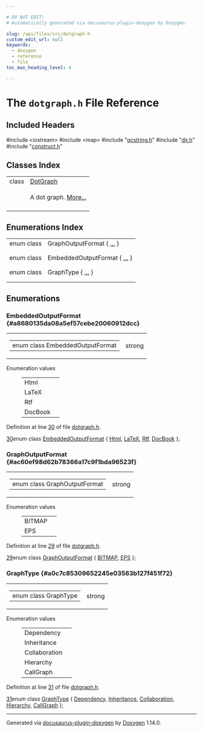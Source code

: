 ```yaml
---

# DO NOT EDIT!
# Automatically generated via docusaurus-plugin-doxygen by Doxygen.

slug: /api/files/src/dotgraph-h
custom_edit_url: null
keywords:
  - doxygen
  - reference
  - file
toc_max_heading_level: 4

---
```


<div class="doxyPage">

# The `dotgraph.h` File Reference



## Included Headers

<div class="doxyIncludesList">#include &lt;iostream&gt;
#include &lt;map&gt;
#include "<a href="/web-doxygen/docs/api/files/src/qcstring-h">qcstring.h</a>"
#include "<a href="/web-doxygen/docs/api/files/src/dir-h">dir.h</a>"
#include "<a href="/web-doxygen/docs/api/files/src/construct-h">construct.h</a>"
</div>

## Classes Index

<table class="doxyMembersIndex">

<tr class="doxyMemberIndexItem">
<td class="doxyMemberIndexItemType" align="left" valign="top">class</td>
<td class="doxyMemberIndexItemName" align="left" valign="top"><a href="/web-doxygen/docs/api/classes/dotgraph">DotGraph</a></td>
</tr>
<tr class="doxyMemberIndexDescription">
<td class="doxyMemberIndexDescriptionLeft"></td>
<td class="doxyMemberIndexDescriptionRight">
<p>A dot graph. <a href="/web-doxygen/docs/api/classes/dotgraph/#details">More...</a></p>
</td>
</tr>
<tr class="doxyMemberIndexSeparator">
<td class="doxyMemberIndexSeparator" colspan="2"></td>
</tr>

</table>

## Enumerations Index

<table class="doxyMembersIndex">

<tr class="doxyMemberIndexItem">
<td class="doxyMemberIndexItemType" align="left" valign="top">enum class</td>
<td class="doxyMemberIndexItemName" align="left" valign="top">GraphOutputFormat { <a href="#ac60ef98d62b78366a17c9f1bda96523f">...</a> }</td>
</tr>
<tr class="doxyMemberIndexDescription">
<td class="doxyMemberIndexDescriptionLeft"></td>
<td class="doxyMemberIndexDescriptionRight">
</td>
</tr>
<tr class="doxyMemberIndexSeparator">
<td class="doxyMemberIndexSeparator" colspan="2"></td>
</tr>

<tr class="doxyMemberIndexItem">
<td class="doxyMemberIndexItemType" align="left" valign="top">enum class</td>
<td class="doxyMemberIndexItemName" align="left" valign="top">EmbeddedOutputFormat { <a href="#a8680135da08a5ef57cebe20060912dcc">...</a> }</td>
</tr>
<tr class="doxyMemberIndexDescription">
<td class="doxyMemberIndexDescriptionLeft"></td>
<td class="doxyMemberIndexDescriptionRight">
</td>
</tr>
<tr class="doxyMemberIndexSeparator">
<td class="doxyMemberIndexSeparator" colspan="2"></td>
</tr>

<tr class="doxyMemberIndexItem">
<td class="doxyMemberIndexItemType" align="left" valign="top">enum class</td>
<td class="doxyMemberIndexItemName" align="left" valign="top">GraphType { <a href="#a0c7c85309652245e03563b127f451f72">...</a> }</td>
</tr>
<tr class="doxyMemberIndexDescription">
<td class="doxyMemberIndexDescriptionLeft"></td>
<td class="doxyMemberIndexDescriptionRight">
</td>
</tr>
<tr class="doxyMemberIndexSeparator">
<td class="doxyMemberIndexSeparator" colspan="2"></td>
</tr>

</table>


<div class="doxySectionDef">

## Enumerations

### EmbeddedOutputFormat {#a8680135da08a5ef57cebe20060912dcc}

<div class="doxyMemberItem">
<div class="doxyMemberProto">
<table class="doxyMemberLabels">
<tr class="doxyMemberLabels">
<td class="doxyMemberLabelsLeft">
<table class="doxyMemberName">
<tr>
<td class="doxyMemberName">enum class EmbeddedOutputFormat </td>
</tr>
</table>
</td>
<td class="doxyMemberLabelsRight">
<span class="doxyMemberLabels">
<span class="doxyMemberLabel strong">strong</span>
</span>
</td>
</tr>
</table>
</div>
<div class="doxyMemberDoc">

<dl class="doxyEnumList">
<dt class="doxyEnumTableTitle">Enumeration values</dt>
<dd>
<table class="doxyEnumTable">

<tr class="doxyEnumItem">
<td class="doxyEnumItemName">Html<a id="a8680135da08a5ef57cebe20060912dcca3135f4019bee015e2d1ae7f77f9f3f64"></a></td>
<td class="doxyEnumItemDescription"><p></p></td>
</tr>

<tr class="doxyEnumItem">
<td class="doxyEnumItemName">LaTeX<a id="a8680135da08a5ef57cebe20060912dcca5766dea037e9097ac6869424b65fe7b6"></a></td>
<td class="doxyEnumItemDescription"><p></p></td>
</tr>

<tr class="doxyEnumItem">
<td class="doxyEnumItemName">Rtf<a id="a8680135da08a5ef57cebe20060912dccaca9a0e8f64d43d81dd7b0225ea1b19c5"></a></td>
<td class="doxyEnumItemDescription"><p></p></td>
</tr>

<tr class="doxyEnumItem">
<td class="doxyEnumItemName">DocBook<a id="a8680135da08a5ef57cebe20060912dcca4a82b0a4711aab28baf901194012e32c"></a></td>
<td class="doxyEnumItemDescription"><p></p></td>
</tr>

</table>
</dd>
</dl>

<p>Definition at line <a href="#l00030">30</a> of file <a href="/web-doxygen/docs/api/files/src/dotgraph-h">dotgraph.h</a>.</p>

<div class="doxyProgramListing">

<div class="doxyCodeLine"><span class="doxyLineNumber"><a href="#a8680135da08a5ef57cebe20060912dcca4a82b0a4711aab28baf901194012e32c">30</a></span><span class="doxyLineContent"><span class="doxyHighlightKeyword">enum class</span><span class="doxyHighlight"> <a href="#a8680135da08a5ef57cebe20060912dcc">EmbeddedOutputFormat</a> { <a href="#a8680135da08a5ef57cebe20060912dcca3135f4019bee015e2d1ae7f77f9f3f64">Html</a>, <a href="#a8680135da08a5ef57cebe20060912dcca5766dea037e9097ac6869424b65fe7b6">LaTeX</a>, <a href="#a8680135da08a5ef57cebe20060912dccaca9a0e8f64d43d81dd7b0225ea1b19c5">Rtf</a>, <a href="#a8680135da08a5ef57cebe20060912dcca4a82b0a4711aab28baf901194012e32c">DocBook</a> };</span></span></div>

</div>

</div>
</div>

### GraphOutputFormat {#ac60ef98d62b78366a17c9f1bda96523f}

<div class="doxyMemberItem">
<div class="doxyMemberProto">
<table class="doxyMemberLabels">
<tr class="doxyMemberLabels">
<td class="doxyMemberLabelsLeft">
<table class="doxyMemberName">
<tr>
<td class="doxyMemberName">enum class GraphOutputFormat </td>
</tr>
</table>
</td>
<td class="doxyMemberLabelsRight">
<span class="doxyMemberLabels">
<span class="doxyMemberLabel strong">strong</span>
</span>
</td>
</tr>
</table>
</div>
<div class="doxyMemberDoc">

<dl class="doxyEnumList">
<dt class="doxyEnumTableTitle">Enumeration values</dt>
<dd>
<table class="doxyEnumTable">

<tr class="doxyEnumItem">
<td class="doxyEnumItemName">BITMAP<a id="ac60ef98d62b78366a17c9f1bda96523fa75948fda661fec9a2342cec45646e544"></a></td>
<td class="doxyEnumItemDescription"><p></p></td>
</tr>

<tr class="doxyEnumItem">
<td class="doxyEnumItemName">EPS<a id="ac60ef98d62b78366a17c9f1bda96523fac2c027d8c62500300145c3043546d4c6"></a></td>
<td class="doxyEnumItemDescription"><p></p></td>
</tr>

</table>
</dd>
</dl>

<p>Definition at line <a href="#l00029">29</a> of file <a href="/web-doxygen/docs/api/files/src/dotgraph-h">dotgraph.h</a>.</p>

<div class="doxyProgramListing">

<div class="doxyCodeLine"><span class="doxyLineNumber"><a href="#ac60ef98d62b78366a17c9f1bda96523fa75948fda661fec9a2342cec45646e544">29</a></span><span class="doxyLineContent"><span class="doxyHighlightKeyword">enum class</span><span class="doxyHighlight"> <a href="#ac60ef98d62b78366a17c9f1bda96523f">GraphOutputFormat</a>    { <a href="/web-doxygen/docs/api/files/src/dia-h/#abc13e8949e66677e61029ee294434c35a75948fda661fec9a2342cec45646e544">BITMAP</a>, <a href="/web-doxygen/docs/api/files/src/dia-h/#abc13e8949e66677e61029ee294434c35ac2c027d8c62500300145c3043546d4c6">EPS</a> };</span></span></div>

</div>

</div>
</div>

### GraphType {#a0c7c85309652245e03563b127f451f72}

<div class="doxyMemberItem">
<div class="doxyMemberProto">
<table class="doxyMemberLabels">
<tr class="doxyMemberLabels">
<td class="doxyMemberLabelsLeft">
<table class="doxyMemberName">
<tr>
<td class="doxyMemberName">enum class GraphType </td>
</tr>
</table>
</td>
<td class="doxyMemberLabelsRight">
<span class="doxyMemberLabels">
<span class="doxyMemberLabel strong">strong</span>
</span>
</td>
</tr>
</table>
</div>
<div class="doxyMemberDoc">

<dl class="doxyEnumList">
<dt class="doxyEnumTableTitle">Enumeration values</dt>
<dd>
<table class="doxyEnumTable">

<tr class="doxyEnumItem">
<td class="doxyEnumItemName">Dependency<a id="a0c7c85309652245e03563b127f451f72a90a95d6639a7bbbeff7f36a7ec8f3b10"></a></td>
<td class="doxyEnumItemDescription"><p></p></td>
</tr>

<tr class="doxyEnumItem">
<td class="doxyEnumItemName">Inheritance<a id="a0c7c85309652245e03563b127f451f72ae40489cd1e7102e35469c937e05c8bba"></a></td>
<td class="doxyEnumItemDescription"><p></p></td>
</tr>

<tr class="doxyEnumItem">
<td class="doxyEnumItemName">Collaboration<a id="a0c7c85309652245e03563b127f451f72a337e8f4aa741ef97ec3ed8fd7b1accb7"></a></td>
<td class="doxyEnumItemDescription"><p></p></td>
</tr>

<tr class="doxyEnumItem">
<td class="doxyEnumItemName">Hierarchy<a id="a0c7c85309652245e03563b127f451f72a0748856bca50f42e2abd5b36ca083bae"></a></td>
<td class="doxyEnumItemDescription"><p></p></td>
</tr>

<tr class="doxyEnumItem">
<td class="doxyEnumItemName">CallGraph<a id="a0c7c85309652245e03563b127f451f72a9d0f6d0fe9c95c9cb09769b9879db1ff"></a></td>
<td class="doxyEnumItemDescription"><p></p></td>
</tr>

</table>
</dd>
</dl>

<p>Definition at line <a href="#l00031">31</a> of file <a href="/web-doxygen/docs/api/files/src/dotgraph-h">dotgraph.h</a>.</p>

<div class="doxyProgramListing">

<div class="doxyCodeLine"><span class="doxyLineNumber"><a href="#a0c7c85309652245e03563b127f451f72a9d0f6d0fe9c95c9cb09769b9879db1ff">31</a></span><span class="doxyLineContent"><span class="doxyHighlightKeyword">enum class</span><span class="doxyHighlight"> <a href="#a0c7c85309652245e03563b127f451f72">GraphType</a>            { <a href="#a0c7c85309652245e03563b127f451f72a90a95d6639a7bbbeff7f36a7ec8f3b10">Dependency</a>, <a href="#a0c7c85309652245e03563b127f451f72ae40489cd1e7102e35469c937e05c8bba">Inheritance</a>, <a href="#a0c7c85309652245e03563b127f451f72a337e8f4aa741ef97ec3ed8fd7b1accb7">Collaboration</a>, <a href="#a0c7c85309652245e03563b127f451f72a0748856bca50f42e2abd5b36ca083bae">Hierarchy</a>, <a href="#a0c7c85309652245e03563b127f451f72a9d0f6d0fe9c95c9cb09769b9879db1ff">CallGraph</a> };</span></span></div>

</div>

</div>
</div>

</div>

<hr/>

<p class="doxyGeneratedBy">Generated via <a href="https://github.com/xpack/docusaurus-plugin-doxygen">docusaurus-plugin-doxygen</a> by <a href="https://www.doxygen.nl">Doxygen</a> 1.14.0.</p>

</div>
